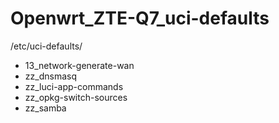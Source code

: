 # Openwrt_ZTE-Q7_uci-defaults

/etc/uci-defaults/
* 13_network-generate-wan
* zz_dnsmasq
* zz_luci-app-commands
* zz_opkg-switch-sources
* zz_samba
